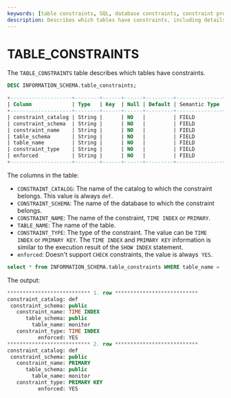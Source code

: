 ```yaml
---
keywords: [table constraints, SQL, database constraints, constraint properties, constraint types]
description: Describes which tables have constraints, including details about each constraint's catalog, schema, name, type, and enforcement status.
---
```


# TABLE_CONSTRAINTS

The `TABLE_CONSTRAINTS` table describes which tables have constraints.

```sql
DESC INFORMATION_SCHEMA.table_constraints;
```

```sql
+--------------------+--------+------+------+---------+---------------+
| Column             | Type   | Key  | Null | Default | Semantic Type |
+--------------------+--------+------+------+---------+---------------+
| constraint_catalog | String |      | NO   |         | FIELD         |
| constraint_schema  | String |      | NO   |         | FIELD         |
| constraint_name    | String |      | NO   |         | FIELD         |
| table_schema       | String |      | NO   |         | FIELD         |
| table_name         | String |      | NO   |         | FIELD         |
| constraint_type    | String |      | NO   |         | FIELD         |
| enforced           | String |      | NO   |         | FIELD         |
+--------------------+--------+------+------+---------+---------------+
```

The columns in the table:

* `CONSTRAINT_CATALOG`: The name of the catalog to which the constraint belongs. This value is always `def`.
* `CONSTRAINT_SCHEMA`: The name of the database to which the constraint belongs.
* `CONSTRAINT_NAME`: The name of the constraint, `TIME INDEX` or `PRIMARY`.
* `TABLE_NAME`: The name of the table.
* `CONSTRAINT_TYPE`: The type of the constraint. The value can be `TIME INDEX` or `PRIMARY KEY`. The `TIME INDEX` and `PRIMARY KEY` information is similar to the execution result of the `SHOW INDEX` statement.
* `enforced`:  Doesn't support `CHECK` constraints, the value is always` YES`.

```sql
select * from INFORMATION_SCHEMA.table_constraints WHERE table_name = 'monitor'\G;
```

The output:

```sql
*************************** 1. row ***************************
constraint_catalog: def
 constraint_schema: public
   constraint_name: TIME INDEX
      table_schema: public
        table_name: monitor
   constraint_type: TIME INDEX
          enforced: YES
*************************** 2. row ***************************
constraint_catalog: def
 constraint_schema: public
   constraint_name: PRIMARY
      table_schema: public
        table_name: monitor
   constraint_type: PRIMARY KEY
          enforced: YES

